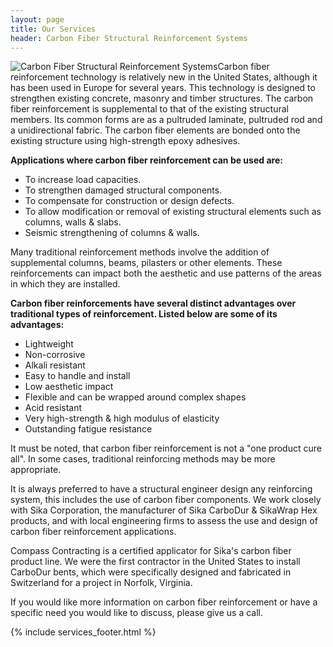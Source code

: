 ```yaml
---
layout: page
title: Our Services
header: Carbon Fiber Structural Reinforcement Systems
---
```


<img class="service-large" src="{{ 'services/carbon-fiber-structural-reinforcement-systems.jpg' | asset_path }}" alt="Carbon Fiber Structural Reinforcement Systems">Carbon fiber reinforcement technology is relatively new in the United States, although it has been used in Europe for several years. This technology is designed to strengthen existing concrete, masonry and timber structures. The carbon fiber reinforcement is supplemental to that of the existing structural members. Its common forms are as a pultruded laminate, pultruded rod and a unidirectional fabric. The carbon fiber elements are bonded onto the existing structure using high-strength epoxy adhesives.

**Applications where carbon fiber reinforcement can be used are:**

* To increase load capacities.
* To strengthen damaged structural components.
* To compensate for construction or design defects.
* To allow modification or removal of existing structural elements such as columns, walls & slabs.
* Seismic strengthening of columns & walls.

Many traditional reinforcement methods involve the addition of supplemental columns, beams, pilasters or other elements. These reinforcements can impact both the aesthetic and use patterns of the areas in which they are installed.

**Carbon fiber reinforcements have several distinct advantages over traditional types of reinforcement. Listed below are some of its advantages:**

* Lightweight
* Non-corrosive
* Alkali resistant
* Easy to handle and install
* Low aesthetic impact
* Flexible and can be wrapped around complex shapes
* Acid resistant
* Very high-strength & high modulus of elasticity
* Outstanding fatigue resistance

It must be noted, that carbon fiber reinforcement is not a "one product cure all". In some cases, traditional reinforcing methods may be more appropriate.

It is always preferred to have a structural engineer design any reinforcing system, this includes the use of carbon fiber components. We work closely with Sika Corporation, the manufacturer of Sika CarboDur & SikaWrap Hex products, and with local engineering firms to assess the use and design of carbon fiber reinforcement applications.

Compass Contracting is a certified applicator for Sika's carbon fiber product line. We were the first contractor in the United States to install CarboDur bents, which were specifically designed and fabricated in Switzerland for a project in Norfolk, Virginia.

If you would like more information on carbon fiber reinforcement or have a specific need you would like to discuss, please give us a call.

{% include services_footer.html %}
